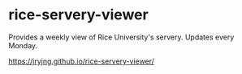 # rice-servery-viewer
Provides a weekly view of Rice University's servery. Updates every Monday.

https://jryjng.github.io/rice-servery-viewer/
